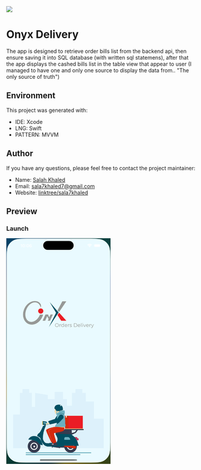<img src="ios-oynx-delivery/Resources/Assets.xcassets/AppIcon.appiconset/Group 31.jpg" height="80">

# Onyx Delivery
The app is designed to retrieve order bills list from the backend api, then ensure saving it into SQL database (with written sql statemens), after that the app displays the cashed bills list in the table view that appear to user (I managed to have one and only one source to display the data from.. "The only source of truth")


## Environment
This project was generated with:
* IDE: Xcode
* LNG: Swift
* PATTERN: MVVM


## Author
If you have any questions, please feel free to contact the project maintainer:

- Name: [Salah Khaled](Https://www.linkedin.com/in/sala7khaled/)
- Email: sala7khaled7@gmail.com
- Website: [linktree/sala7khaled](https://linktr.ee/sala7khaled)
  

## Preview

### Launch
<img src="/Assets/1.png" alt="Demo" height="600px"/>

